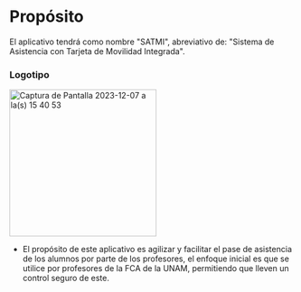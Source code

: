 # Propósito
El aplicativo tendrá como nombre "SATMI", abreviativo de: "Sistema de Asistencia con Tarjeta de Movilidad Integrada".

### Logotipo
<img width="260" alt="Captura de Pantalla 2023-12-07 a la(s) 15 40 53" src="https://github.com/amezcua04s/FCA-Proyecto-OO-01/assets/119078847/b6955e27-cb8c-4688-a57b-322caf4a0ab4">

- El propósito de este aplicativo es agilizar y facilitar el pase de asistencia de los alumnos por parte de los profesores, el enfoque inicial es que se utilice por profesores de la FCA de la UNAM, permitiendo que lleven un control seguro de este.
